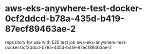 # aws-eks-anywhere-test-docker-0cf2ddcd-b78a-435d-b419-87ecf89463ae-2
repository for use with E2E test job aws-eks-anywhere-test-docker:0cf2ddcd-b78a-435d-b419-87ecf89463ae-2
